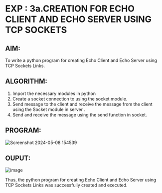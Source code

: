 # EXP : 3a.CREATION FOR ECHO CLIENT AND ECHO SERVER USING TCP SOCKETS

## AIM:
To write a python program for creating Echo Client and Echo Server using TCP
Sockets Links.
## ALGORITHM:
1. Import the necessary modules in python
2. Create a socket connection to using the socket module.
3. Send message to the client and receive the message from the client using the Socket module in
 server .
4. Send and receive the message using the send function in socket.
## PROGRAM:
![Screenshot 2024-05-08 154539](https://github.com/HARIPRIYASIVAKUMAR/3a.Sockets_Creation_for_Echo_Client_and_Echo_Server/assets/147477684/18ff4895-d4f5-4ff8-9d1b-552e2edd9761)


## OUPUT:
![image](https://github.com/HARIPRIYASIVAKUMAR/3a.Sockets_Creation_for_Echo_Client_and_Echo_Server/assets/147477684/dcebe48e-a7b5-4985-92c4-c62f999c3a04)

Thus, the python program for creating Echo Client and Echo Server using TCP Sockets Links 
was successfully created and executed.
